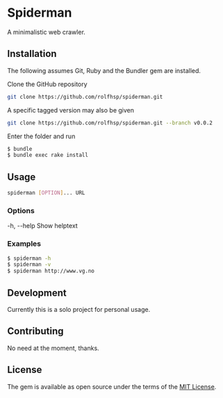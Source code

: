 # Spiderman

A minimalistic web crawler.

## Installation

The following assumes Git, Ruby and the Bundler gem are installed.

Clone the GitHub repository

```bash
git clone https://github.com/rolfhsp/spiderman.git
```

A specific tagged version may also be given

```bash
git clone https://github.com/rolfhsp/spiderman.git --branch v0.0.2
```

Enter the folder and run

```bash
$ bundle
$ bundle exec rake install
```

## Usage

```bash
spiderman [OPTION]... URL
```

### Options
-h, --help      Show helptext

### Examples
```bash
$ spiderman -h
$ spiderman -v
$ spiderman http://www.vg.no
```

## Development

Currently this is a solo project for personal usage.

## Contributing

No need at the moment, thanks.

## License

The gem is available as open source under the terms of the [MIT License](http://opensource.org/licenses/MIT).

